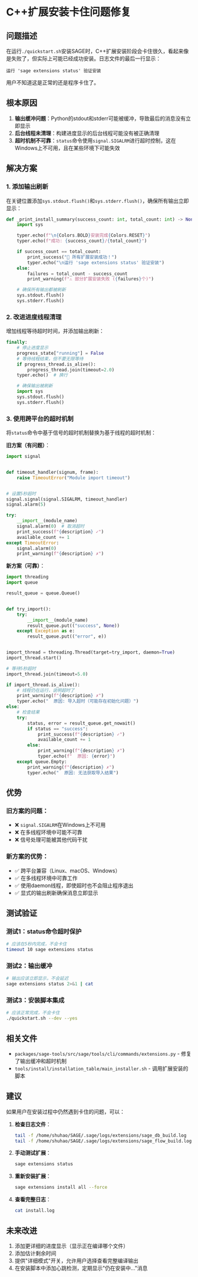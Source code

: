 # C++扩展安装卡住问题修复

## 问题描述

在运行`./quickstart.sh`安装SAGE时，C++扩展安装阶段会卡住很久，看起来像是失败了，但实际上可能已经成功安装。日志文件的最后一行显示：

```
运行 'sage extensions status' 验证安装
```

用户不知道这是正常的还是程序卡住了。

## 根本原因

1. **输出缓冲问题**：Python的stdout和stderr可能被缓冲，导致最后的消息没有立即显示
1. **后台线程未清理**：构建进度显示的后台线程可能没有被正确清理
1. **超时机制不可靠**：`status`命令使用`signal.SIGALRM`进行超时控制，这在Windows上不可用，且在某些环境下可能失效

## 解决方案

### 1. 添加输出刷新

在关键位置添加`sys.stdout.flush()`和`sys.stderr.flush()`，确保所有输出立即显示：

```python
def _print_install_summary(success_count: int, total_count: int) -> None:
    import sys

    typer.echo(f"\n{Colors.BOLD}安装完成{Colors.RESET}")
    typer.echo(f"成功: {success_count}/{total_count}")

    if success_count == total_count:
        print_success("🎉 所有扩展安装成功！")
        typer.echo("\n运行 'sage extensions status' 验证安装")
    else:
        failures = total_count - success_count
        print_warning(f"⚠️ 部分扩展安装失败 ({failures}个)")

    # 确保所有输出都被刷新
    sys.stdout.flush()
    sys.stderr.flush()
```

### 2. 改进进度线程清理

增加线程等待超时时间，并添加输出刷新：

```python
finally:
    # 停止进度显示
    progress_state["running"] = False
    # 等待线程结束，但不要无限等待
    if progress_thread.is_alive():
        progress_thread.join(timeout=2.0)
    typer.echo()  # 换行

    # 确保输出被刷新
    import sys
    sys.stdout.flush()
    sys.stderr.flush()
```

### 3. 使用跨平台的超时机制

将`status`命令中基于信号的超时机制替换为基于线程的超时机制：

**旧方案（有问题）**：

```python
import signal


def timeout_handler(signum, frame):
    raise TimeoutError("Module import timeout")


# 设置5秒超时
signal.signal(signal.SIGALRM, timeout_handler)
signal.alarm(5)

try:
    __import__(module_name)
    signal.alarm(0)  # 取消超时
    print_success(f"{description} ✓")
    available_count += 1
except TimeoutError:
    signal.alarm(0)
    print_warning(f"{description} ✗")
```

**新方案（可靠）**：

```python
import threading
import queue

result_queue = queue.Queue()


def try_import():
    try:
        __import__(module_name)
        result_queue.put(("success", None))
    except Exception as e:
        result_queue.put(("error", e))


import_thread = threading.Thread(target=try_import, daemon=True)
import_thread.start()

# 等待5秒超时
import_thread.join(timeout=5.0)

if import_thread.is_alive():
    # 线程仍在运行，说明超时了
    print_warning(f"{description} ✗")
    typer.echo("  原因: 导入超时（可能存在初始化问题）")
else:
    # 检查结果
    try:
        status, error = result_queue.get_nowait()
        if status == "success":
            print_success(f"{description} ✓")
            available_count += 1
        else:
            print_warning(f"{description} ✗")
            typer.echo(f"  原因: {error}")
    except queue.Empty:
        print_warning(f"{description} ✗")
        typer.echo("  原因: 无法获取导入结果")
```

## 优势

### 旧方案的问题：

- ❌ `signal.SIGALRM`在Windows上不可用
- ❌ 在多线程环境中可能不可靠
- ❌ 信号处理可能被其他代码干扰

### 新方案的优势：

- ✅ 跨平台兼容（Linux、macOS、Windows）
- ✅ 在多线程环境中可靠工作
- ✅ 使用daemon线程，即使超时也不会阻止程序退出
- ✅ 显式的输出刷新确保消息立即显示

## 测试验证

### 测试1：status命令超时保护

```bash
# 应该在5秒内完成，不会卡住
timeout 10 sage extensions status
```

### 测试2：输出缓冲

```bash
# 输出应该立即显示，不会延迟
sage extensions status 2>&1 | cat
```

### 测试3：安装脚本集成

```bash
# 应该正常完成，不会卡住
./quickstart.sh --dev --yes
```

## 相关文件

- `packages/sage-tools/src/sage/tools/cli/commands/extensions.py` - 修复了输出缓冲和超时机制
- `tools/install/installation_table/main_installer.sh` - 调用扩展安装的脚本

## 建议

如果用户在安装过程中仍然遇到卡住的问题，可以：

1. **检查日志文件**：

   ```bash
   tail -f /home/shuhao/SAGE/.sage/logs/extensions/sage_db_build.log
   tail -f /home/shuhao/SAGE/.sage/logs/extensions/sage_flow_build.log
   ```

1. **手动测试扩展**：

   ```bash
   sage extensions status
   ```

1. **重新安装扩展**：

   ```bash
   sage extensions install all --force
   ```

1. **查看完整日志**：

   ```bash
   cat install.log
   ```

## 未来改进

1. 添加更详细的进度显示（显示正在编译哪个文件）
1. 添加估计剩余时间
1. 提供"详细模式"开关，允许用户选择查看完整编译输出
1. 在安装脚本中添加心跳检测，定期显示"仍在安装中..."消息

